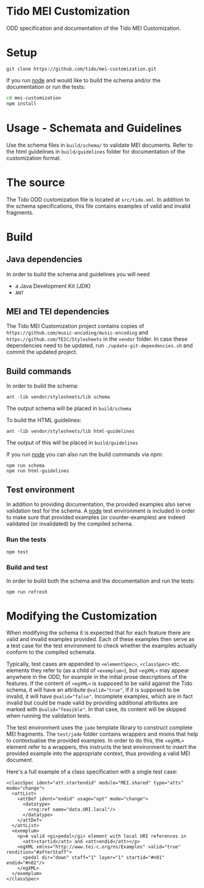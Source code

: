 # Tido MEI Customization
ODD specification and documentation of the Tido MEI Customization.

# Setup

```
git clone https://github.com/tido/mei-customization.git
```

If you run [node](http://nodejs.org) and would like to build the schema and/or
the documentation or run the tests:

```bash
cd mei-customization
npm install
```

# Usage - Schemata and Guidelines

Use the schema files in `build/schema/` to validate MEI documents.
Refer to the html guidelines in `build/guidelines` folder for documentation of the
customization format.

# The source

The Tido ODD customization file is located at `src/tido.xml`.
In addition to the schema specifications, this file contains examples of
valid and invalid fragments.

# Build

## Java dependencies
In order to build the schema and guidelines you will need
- a Java Development Kit (JDK)
- `ANT`

## MEI and TEI dependencies
The Tido MEI Customization project contains copies of `https://github.com/music-encoding/music-encoding` and `https://github.com/TEIC/Stylesheets` in the `vendor` folder. In case these dependencies need to be updated, run `./update-git-dependencies.sh` and commit the updated project.

## Build commands

In order to build the schema:
```
ant -lib vendor/stylesheets/lib schema
```
The output schema will be placed in `build/schema`

To build the HTML guidelines:
```
ant -lib vendor/stylesheets/lib html-guidelines
```
The output of this will be placed in `build/guidelines`

If you run [node](http://nodejs.org) you can also run the build commands via npm:

```
npm run schema
npm run html-guidelines
```

## Test environment

In addition to providing documentation, the provided examples also serve validation
test for the schema. A [node](https://nodejs.org) test environment is included in order to make sure
that provided examples (or counter-examples) are indeed validated (or invalidated)
by the compiled schema.

### Run the tests

```
npm test
```

### Build and test

In order to build both the schema and the documentation and run the tests:

```
npm run refresh
```

# Modifying the Customization

When modifying the schema it is expected that for each feature there are valid
and invalid examples provided. Each of these examples then serve as a test case
for the test environment to check whether the examples actually conform to the
compiled schemata.

Typically, test cases are appended to `<elementSpec>`, `<classSpec>` etc.
elements they refer to (as a child of `<exemplum>`), but `<egXML>` may appear
anywhere in the ODD, for example in the initial prose descriptions of the
features. If the content of `<egXML>` is supposed to be valid against the Tido
schema, it will have an attribute `@valid="true"`, if it is supposed to be
invalid, it will have `@valid="false"`. Incomplete examples, which are in fact
invalid but could be made valid by providing additional attributes are marked
with `@valid="feasible"`. In that case, its content will be skipped when running
the validation tests.

The test environment uses the `jade` template library to construct complete MEI
fragments. The `test/jade` folder contains wrappers and mixins that help to
contextualise the provided examples. In order to do this, the `<egXML>` element
refer to a wrappers, this instructs the test environment to insert the provided
example into the appropriate context, thus providing a valid MEI document.

Here's a full example of a class specification with a single test case:

```
<classSpec ident="att.startendid" module="MEI.shared" type="atts" mode="change">
  <attList>
    <attDef ident="endid" usage="opt" mode="change">
      <datatype>
        <rng:ref name="data.URI.local"/>
      </datatype>
    </attDef>
  </attList>
  <exemplum>
    <p>A valid <gi>pedal</gi> element with local URI references in
      <att>startid</att> and <att>endid</att></p>
    <egXML xmlns="http://www.tei-c.org/ns/Examples" valid="true" rendition="#afterStaff">
      <pedal dir="down" staff="1" layer="1" startid="#n01" endid="#n02"/>
    </egXML>
  </exemplum>
</classSpec>
```
